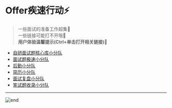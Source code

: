 
# **Offer疾速行动⚡**
>一些面试的准备工作超集🚀  
>一些链接可能打不开哦🤪  
>**用户体验温馨提示(Ctrl+单击打开相关链接)💖**  
- [自研面试题核心库小分队](https://github.com/techpang666/techpang666.github.io/blob/main/core_libs/interview_libs/interview_core/interview_core_libs.md)
- [面试题极速小分队](https://github.com/techpang666/cloud_office/blob/master/markdown/interview_libs/setout/interview_essay.md)
- [后勤小分队](https://github.com/techpang666/cloud_office/blob/master/markdown/interview_libs/setout/setout_essay.md)
- [简历小分队](https://github.com/techpang666/cloud_office/tree/master/markdown/interview_libs/resume)
- [面试复盘小分队](https://github.com/techpang666/cloud_office/blob/master/markdown/interview_libs/review/interview_review.md)
- [笔试题收录小分队](https://github.com/techpang666/techpang666.github.io/blob/main/core_libs/interview_libs/interview_article_libs.md)

------
![end](https://gitee.com/techpang/img_emoji_libs/raw/master/img_bed/markdown_images/old_end.jpg '富婆加我吧不想努力了')
